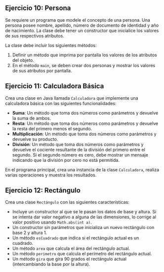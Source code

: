 ## Ejercicio 10: Persona

Se requiere un programa que modele el concepto de una persona. Una persona posee nombre, apellido, número de documento de identidad y año de nacimiento. La clase debe tener un constructor que inicialice los valores de sus respectivos atributos.

La clase debe incluir los siguientes métodos:

1. Definir un método que imprima por pantalla los valores de los atributos del objeto.
2. En el método `main`, se deben crear dos personas y mostrar los valores de sus atributos por pantalla.

## Ejercicio 11: Calculadora Básica

Crea una clase en Java llamada `Calculadora` que implemente una calculadora básica con las siguientes funcionalidades:

- **Suma**: Un método que toma dos números como parámetros y devuelve la suma de ambos.
- **Resta**: Un método que toma dos números como parámetros y devuelve la resta del primero menos el segundo.
- **Multiplicación**: Un método que toma dos números como parámetros y devuelve su producto.
- **División**: Un método que toma dos números como parámetros y devuelve el cociente resultante de la división del primero entre el segundo. Si el segundo número es cero, debe mostrar un mensaje indicando que la división por cero no está permitida.

En el programa principal, crea una instancia de la clase `Calculadora`, realiza varias operaciones y muestra los resultados.

## Ejercicio 12: Rectángulo

Crea una clase `Rectángulo` con las siguientes características:

- Incluye un constructor al que se le pasan los datos de base y altura. Si se intenta dar valor negativo a alguna de las dimensiones, lo corrige al valor positivo usando `Math.abs(int a)`.
- Un constructor sin parámetros que inicializa un nuevo rectángulo con base 2 y altura 1.
- Un método `esCuadrado` que indica si el rectángulo actual es un cuadrado.
- Un método `area` que calcula el área del rectángulo actual.
- Un método `perimetro` que calcula el perímetro del rectángulo actual.
- Un método `gira` que gira 90 grados el rectángulo actual (intercambiando la base por la altura).
